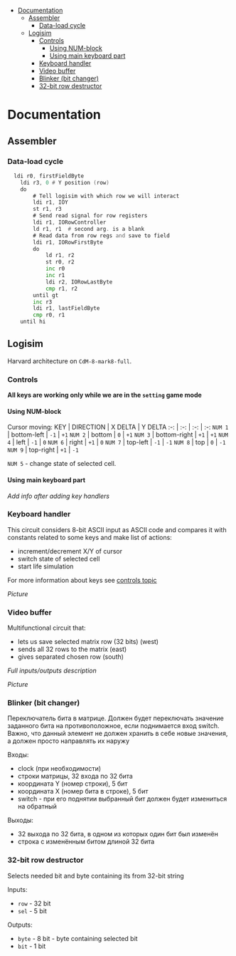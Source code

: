- [Documentation](#documentation)
	- [Assembler](#assembler)
		- [Data-load cycle](#data-load-cycle)
	- [Logisim](#logisim)
		- [Controls](#controls)
			- [Using NUM-block](#using-num-block)
			- [Using main keyboard part](#using-main-keyboard-part)
		- [Keyboard handler](#keyboard-handler)
		- [Video buffer](#video-buffer)
		- [Blinker (bit changer)](#blinker-bit-changer)
		- [32-bit row destructor](#32-bit-row-destructor)

# Documentation
## Assembler
### Data-load cycle
```asm
  ldi r0, firstFieldByte
	ldi r3, 0 # Y position (row)
	do
		# Tell logisim with which row we will interact
		ldi r1, IOY
		st r1, r3
		# Send read signal for row registers
		ldi r1, IORowController
		ld r1, r1  # second arg. is a blank
		# Read data from row regs and save to field
		ldi r1, IORowFirstByte
		do
			ld r1, r2
			st r0, r2
			inc r0
			inc r1
			ldi r2, IORowLastByte
			cmp r1, r2
		until gt
		inc r3
		ldi r1, lastFieldByte
		cmp r0, r1
	until hi
```

## Logisim
Harvard architecture on `CdM-8-mark8-full`.

### Controls

**All keys are working only while we are in the `setting` game mode**

#### Using NUM-block
Cursor moving:
KEY     | DIRECTION    | X DELTA | Y DELTA
:-:     | :-:          | :-:     | :-:
`NUM 1` | bottom-left  | `-1`    | `+1`
`NUM 2` | bottom       | `0`     | `+1`
`NUM 3` | bottom-right | `+1`    | `+1`
`NUM 4` | left         | `-1`    | `0`
`NUM 6` | right        | `+1`    | `0`
`NUM 7` | top-left     | `-1`    | `-1`
`NUM 8` | top          | `0`     | `-1`
`NUM 9` | top-right    | `+1`    | `-1`

`NUM 5` - change state of selected cell.

#### Using main keyboard part
*Add info after adding key handlers*

### Keyboard handler
This circuit considers 8-bit ASCII input as ASCII code and compares it with constants related to some keys and make list of actions:
- increment/decrement X/Y of cursor
- switch state of selected cell
- start life simulation

For more information about keys see [controls topic](#controls)

*Picture*

### Video buffer
Multifunctional circuit that:
- lets us save selected matrix row (32 bits) (west)
- sends all 32 rows to the matrix (east)
- gives separated chosen row (south)

*Full inputs/outputs description*

*Picture*

### Blinker (bit changer)
Переключатель бита в матрице. Должен будет переключать значение заданного бита на противоположное, если поднимается вход switch. Важно, что данный элемент не должен хранить в себе новые значения, а должен просто направлять их наружу

Входы:
- clock (при необходимости)
- строки матрицы, 32 входа по 32 бита
- координата Y (номер строки), 5 бит
- координата X (номер бита в строке), 5 бит
- switch - при его поднятии выбранный бит должен будет измениться на обратный

Выходы:
- 32 выхода по 32 бита, в одном из которых один бит был изменён
- строка с изменённым битом длиной 32 бита

### 32-bit row destructor
Selects needed bit and byte containing its from 32-bit string

Inputs:
- `row` - 32 bit
- `sel` - 5 bit 

Outputs:
- `byte` - 8 bit - byte containing selected bit
- `bit` - 1 bit